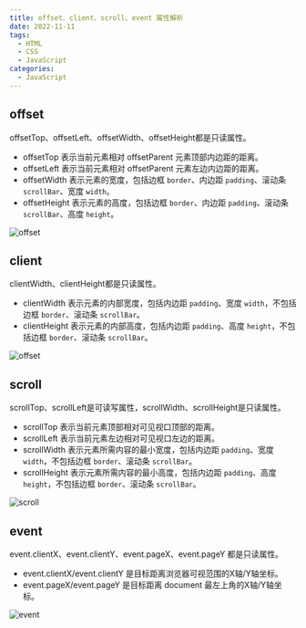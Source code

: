 ```yaml
---
title: offset、client、scroll、event 属性解析
date: 2022-11-11
tags:
  - HTML
  - CSS
  - JavaScript
categories:
  - JavaScript
---
```


## offset

offsetTop、offsetLeft、offsetWidth、offsetHeight都是只读属性。

- offsetTop 表示当前元素相对 offsetParent 元素顶部内边距的距离。
- offsetLeft 表示当前元素相对 offsetParent 元素左边内边距的距离。
- offsetWidth 表示元素的宽度，包括边框 `border`、内边距 `padding`、滚动条 `scrollBar`、宽度 `width`。
- offsetHeight 表示元素的高度，包括边框 `border`、内边距 `padding`、滚动条 `scrollBar`、高度 `height`。

![offset](https://pxs797.github.io/images/offset.png)

## client

clientWidth、clientHeight都是只读属性。

- clientWidth 表示元素的内部宽度，包括内边距 `padding`、宽度 `width`，不包括边框 `border`、滚动条 `scrollBar`。
- clientHeight 表示元素的内部高度，包括内边距 `padding`、高度 `height`，不包括边框 `border`、滚动条 `scrollBar`。

![offset](https://pxs797.github.io/images/client.png)

## scroll

scrollTop、scrollLeft是可读写属性，scrollWidth、scrollHeight是只读属性。

- scrollTop 表示当前元素顶部相对可见视口顶部的距离。
- scrollLeft 表示当前元素左边相对可见视口左边的距离。
- scrollWidth 表示元素所需内容的最小宽度，包括内边距 `padding`、宽度 `width`，不包括边框 `border`、滚动条 `scrollBar`。
- scrollHeight 表示元素所需内容的最小高度，包括内边距 `padding`、高度 `height`，不包括边框 `border`、滚动条 `scrollBar`。

![scroll](https://pxs797.github.io/images/scroll.png)

## event

event.clientX、event.clientY、event.pageX、event.pageY 都是只读属性。

- event.clientX/event.clientY 是目标距离浏览器可视范围的X轴/Y轴坐标。
- event.pageX/event.pageY 是目标距离 document 最左上角的X轴/Y轴坐标。

![event](https://pxs797.github.io/images/event.png)
